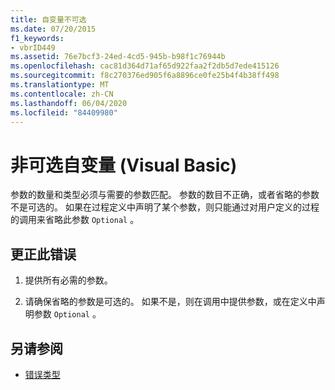 ```yaml
---
title: 自变量不可选
ms.date: 07/20/2015
f1_keywords:
- vbrID449
ms.assetid: 76e7bcf3-24ed-4cd5-945b-b98f1c76944b
ms.openlocfilehash: cac81d364d71af65d922faa2f2db5d7ede415126
ms.sourcegitcommit: f8c270376ed905f6a8896ce0fe25b4f4b38ff498
ms.translationtype: MT
ms.contentlocale: zh-CN
ms.lasthandoff: 06/04/2020
ms.locfileid: "84409980"
---
```

# <a name="argument-not-optional-visual-basic"></a>非可选自变量 (Visual Basic)

参数的数量和类型必须与需要的参数匹配。 参数的数目不正确，或者省略的参数不是可选的。 如果在过程定义中声明了某个参数，则只能通过对用户定义的过程的调用来省略此参数 `Optional` 。  
  
## <a name="to-correct-this-error"></a>更正此错误  
  
1. 提供所有必需的参数。  
  
2. 请确保省略的参数是可选的。 如果不是，则在调用中提供参数，或在定义中声明参数 `Optional` 。  
  
## <a name="see-also"></a>另请参阅

- [错误类型](../../programming-guide/language-features/error-types.md)
